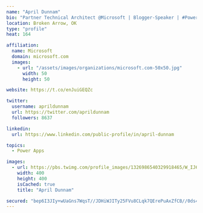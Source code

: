 ```yaml
---
name: "April Dunnam"
bio: "Partner Technical Architect @Microsoft | Blogger-Speaker | #PowerApps, #PowerAutomate, #Office365, #SharePoint | #WIT | #Karaoke Queen"
location: Broken Arrow, OK
type: "profile"
heat: 164

affiliation:
  name: Microsoft
  domain: microsoft.com
  images:
    - url: "/assets/images/organizations/microsoft.com-50x50.jpg"
      width: 50
      height: 50

website: https://t.co/enJuiGEQZc

twitter:
  username: aprildunnam
  url: https://twitter.com/aprildunnam
  followers: 8637

linkedin:
  url: https://www.linkedin.com/public-profile/in/april-dunnam

topics:
  - Power Apps

images:
  - url: https://pbs.twimg.com/profile_images/1326986540329918465/W_IJ6Ih2_400x400.jpg
    width: 400
    height: 400
    isCached: true
    title: "April Dunnam"

secured: "bep6I3JIy+wUaGns7WqsT//JDHiWJITy25FVu8CLqk7QErePuAxZfCB//0ds4hpLghdPgBKvuE7QNLI41qJnHbcSnmEon94EXhYBwyJPTe7DZv2YKbtwewN5aEvyt4wWYeYsU2qJSNvw5pbrXCmN2ClsnN5mLUiSygaXUOYtqFJ6IAfAid8l22deVQk+SZfw1KUxsLwE3pB6UqRq1pY2ES6kQfZ+9duMFgWBJOz/jgaqga7VgXxTIHBnCLIv9JM7n3W16K2pytmTNExmUOwshTc1JCr68z9PuWzscc7uPRSkhkTMN2YLnWBinRu+o9yEuXfY2CD+roBYqQY20stz6Ppa5KDFZ/AsehpV7hNVoQj2IUAiNZBkjQSOQyECAetKGtzGAFpG4bZgqk9RtK4sYX6vX2QaiwcRe8nIuZIm6yE=;+xiHpVd5YidCe8YyNvO9dw=="
---
```


